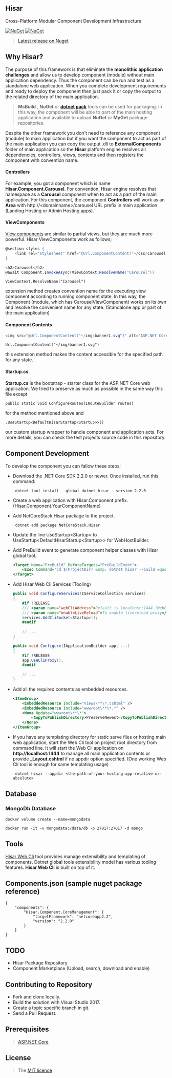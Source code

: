 ## Hisar
Cross-Platform Modular Component Development Infrastructure 

[![NuGet](https://img.shields.io/nuget/v/NetCoreStack.Hisar.svg?longCache=true&style=flat-square)](https://www.nuget.org/packages/NetCoreStack.Hisar)
[![NuGet](https://img.shields.io/nuget/dt/NetCoreStack.Hisar.svg?longCache=true&style=flat-square)](https://www.nuget.org/packages/NetCoreStack.Hisar)


>[Latest release on Nuget](https://www.nuget.org/packages/NetCoreStack.Hisar/)


## Why Hisar?
The purpose of this framework is that eliminate the **monolithic application challenges** and allow us to develop component (module) without main application dependency. Thus the component can be run and test as a standalone web application. When you complete development requirements and ready to deploy the component then just pack it or copy the output to the related directory of the main application.

> **MsBuild** , **NuGet** or **[dotnet pack](https://docs.microsoft.com/en-us/dotnet/articles/core/tools/dotnet-pack)** tools can be used for packaging. In this way, the component will be able to part of the main hosting application and available to upload **NuGet** or **MyGet** package repositories. 

Despite the other framework you don't need to reference any component (module) to main application but if you want the component to act as part of the main application you can copy the output .dll to **ExternalComponents** folder of main application so the **Hisar** platform engine resolves all dependencies, controllers, views, contents and then registers the component with convention name.

#### Controllers

For example; you got a component which is name **Hisar.Component.Carousel**. For convention, Hisar engine resolves that namespace as a **Carousel** component when to act as a part of the main application. For this component, the component **Controllers** will work as an **Area** with http://\<domainname\>/carousel URL prefix in main application (Landing Hosting or Admin Hosting apps).

#### ViewComponents
[View components]((https://docs.microsoft.com/en-us/aspnet/core/mvc/views/view-components)) are similar to partial views, but they are much more powerful. Hisar ViewComponents work as follows;

```csharp
@section styles {
    <link rel="stylesheet" href="@Url.ComponentContent("~/css/carousel.css")" />
}

<h2>Carousel</h2>
@await Component.InvokeAsync(ViewContext.ResolveName("Carousel"))
```
    ViewContext.ResolveName("Carousel")

extension method creates convention name for the executing view component according to running component state. In this way, the Component (module, which has CarouselViewComponent) works on its own and resolve the convenient name for any state. (Standalone app or part of the main application)

#### Component Contents
```csharp
<img src="@Url.ComponentContent("~/img/banner1.svg")" alt="ASP.NET Core" class="img-responsive" />
```

    Url.ComponentContent("~/img/banner1.svg")

this extension method makes the content accessible for the specified path for any state.

#### Startup.cs

**Startup.cs** is the bootstrap - starter class for the ASP.NET Core web application. We tried to preserve as much as possible in the same way this file except 

    public static void ConfigureRoutes(IRouteBuilder routes)

for the method mentioned above and

    .UseStartup<DefaultHisarStartup<Startup>>()

our custom startup wrapper to handle component and application acts. For more details, you can check the test projects source code in this repository.

## Component Development
To develop the component you can fallow these steps;
 - Download the .NET Core SDK 2.2.0 or newer. Once installed, run this command:
 
        dotnet tool install --global dotnet-hisar --version 2.2.0

 - Create a web application with Hisar.Component prefix. (Hisar.Component.YourComponentName)
 - Add NetCoreStack.Hisar package to the project.

        dotnet add package NetCoreStack.Hisar

 - Update the line UseStartup\<Startup> to UseStartup\<DefaultHisarStartup\<Startup>> for WebHostBuilder.

 - Add PreBuild event to generate component helper classes with Hisar global tool.
    ```xml
    <Target Name="PreBuild" BeforeTargets="PreBuildEvent">
        <Exec Command="cd $(ProjectDir) &amp; dotnet hisar --build &quot;$(ProjectDir)&quot;" />
    </Target>
    ```

- Add Hisar Web Cli Services (Tooling)
    ```csharp
    public void ConfigureServices(IServiceCollection services)
    {
        #if !RELEASE
        /// <param name="webCliAddress">Default is localhost:1444 (WebCli Tools)</param> 
        /// <param name="enableLiveReload">To enable livereload proxy</param>
        services.AddCliSocket<Startup>();
        #endif
        
        // ...
    }

    public void Configure(IApplicationBuilder app, ...)
    {
        #if !RELEASE
        app.UseCliProxy();
        #endif
        
        // ...
    }

    ```

 - Add all the required contents as embedded resources.
    ```xml
    <ItemGroup>
        <EmbeddedResource Include="Views\**\*.cshtml" />
        <EmbeddedResource Include="wwwroot\**\*.*" />
        <None Update="wwwroot\**\*">
            <CopyToPublishDirectory>PreserveNewest</CopyToPublishDirectory>
        </None>
    </ItemGroup>
    ```
 - If you have any templating directory for static serve files or hosting main web application, start the Web Cli tool on project root directory from command line. It will start the Web Cli application on **http://localhost:1444** to manage all main application contents or provide **_Layout.cshtml** if no appdir option specified. (One working Web Cli tool is enough for same templating usage)

        dotnet hisar --appdir <the-path-of-your-hosting-app-relative-or-absolute> 

## Database
### MongoDb Database 

    docker volume create --name=mongodata

    docker run -it -v mongodata:/data/db -p 27017:27017 -d mongo

## Tools
[Hisar Web Cli](https://github.com/NetCoreStack/Tools) tool provides manage extensibility and templating of components. Dotnet global tools extensibility model has various tooling features. **Hisar Web Cli** is built on top of it.

## Components.json (sample nuget package reference)

    {
        "components": {
            "Hisar.Component.CoreManagement": {
                "targetFramework": "netcoreapp2.2",
                "version": "2.2.0"
            }
        }
    }

## TODO
 - Hisar Package Repository
 - Component Marketplace (Upload, search, download and enable)

## Contributing to Repository
 - Fork and clone locally.
 - Build the solution with Visual Studio 2017.
 - Create a topic specific branch in git.
 - Send a Pull Request.

## Prerequisites
> [ASP.NET Core](https://github.com/aspnet/Home)

## License
> The [MIT licence](https://github.com/NetCoreStack/Hisar/blob/master/LICENSE.txt)
